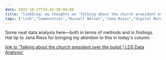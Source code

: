 ---date: 2022-10-27T19:43:30-04:00title: "linkblog: my thoughts on 'Talking about the church president over the pulpit | LDS Data Analysis'"tags: ["link","Communities","Russell Nelson","Jana Riess","digital Mormon studies"]---Some neat data analysis here—both in terms of methods and in findings. Hat tip to Jana Riess for bringing my attention to this in today's column. [link to 'Talking about the church president over the pulpit | LDS Data Analysis'](https://qhspencer.github.io/lds-data-analysis/presidents/)